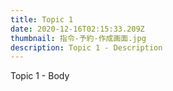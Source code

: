 ```yaml
---
title: Topic 1
date: 2020-12-16T02:15:33.209Z
thumbnail: 指令-予約-作成画面.jpg
description: Topic 1 - Description
---
```

Topic 1 - Body